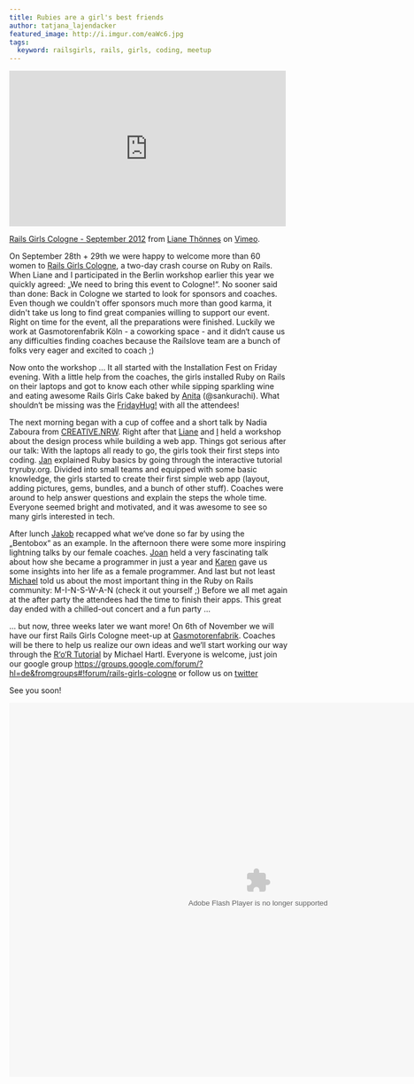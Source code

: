 ```yaml
---
title: Rubies are a girl's best friends
author: tatjana_lajendacker
featured_image: http://i.imgur.com/eaWc6.jpg
tags:
  keyword: railsgirls, rails, girls, coding, meetup
---
```


<iframe src="http://player.vimeo.com/video/51511255" width="500" height="281" frameborder="0" webkitAllowFullScreen mozallowfullscreen allowFullScreen></iframe>
<p><a href="http://vimeo.com/51511255">Rails Girls Cologne - September 2012</a> from <a href="http://vimeo.com/user14112349">Liane Th&ouml;nnes</a> on <a href="http://vimeo.com">Vimeo</a>.</p>

On September 28th + 29th we were happy to welcome more than 60 women to
[Rails Girls Cologne](http://railsgirls.com/cologne), a two-day crash course on Ruby on Rails. When Liane and I participated in the Berlin workshop earlier this year we quickly agreed: „We need to bring this event to Cologne!“. No sooner said than done: Back in Cologne we started to look for sponsors and coaches. Even though we couldn't offer sponsors much more than good karma, it didn't take us long to find great companies willing to support our event.
Right on time for the event, all the preparations were finished. Luckily we work at Gasmotorenfabrik Köln - a coworking space - and it didn‘t cause us any difficulties finding coaches because the Railslove team are a bunch of folks very eager and excited to coach ;)

Now onto the workshop ... It all started with the Installation Fest on
Friday evening. With a little help from the coaches, the girls installed Ruby on Rails on their laptops and got to know each other while sipping sparkling wine and eating awesome Rails Girls Cake baked by [Anita](http://www.cakefriday.de/) (@sankurachi). What shouldn‘t be missing was the [FridayHug!](http://hugfriday.com/) with all the attendees!

The next morning began with a cup of coffee and a short talk by Nadia
Zaboura from [CREATIVE.NRW](http://www.creative.nrw.de/). Right after that [Liane](https://twitter.com/liane_thoennes) and [I](https://twitter.com/schlafturbine) held a workshop about the design process while building a web app. Things got serious after our talk: With the laptops all ready to go, the girls took their first steps into coding. [Jan](https://twitter.com/koos) explained Ruby basics by going through the interactive tutorial tryruby.org. Divided into small teams and equipped with some basic knowledge, the girls started to create their first simple web app (layout, adding pictures, gems, bundles, and a bunch of other stuff). Coaches were around to help answer questions and explain the steps the whole time.
Everyone seemed bright and motivated, and it was awesome to see so many
girls interested in tech.

After lunch [Jakob](https://twitter.com/jkwebs) recapped what we‘ve done so far by using the „Bentobox“ as an example. In the afternoon there were some more
inspiring lightning talks by our female coaches. [Joan](https://twitter.com/joanwolk) held a very fascinating talk about how she became a programmer in just a year and [Karen](https://twitter.com/KarenSijbrandij) gave us some insights into her life as a female programmer. And last but not least [Michael](https://twitter.com/bumi) told us about the most important thing in the Ruby on Rails community: M-I-N-S-W-A-N (check it out yourself ;)
Before we all met again at the after party the attendees had the time to finish their apps. This great day ended with a chilled-out concert and a fun party ...


... but now, three weeks later we want more!
On 6th of November we will have our first Rails Girls Cologne meet-up at [Gasmotorenfabrik](http://www.facebook.com/Gasmotorenfabrik?ref=ts&fref=ts). Coaches will be there to help us realize our own ideas and we‘ll start working our way through the [R‘o‘R Tutorial](http://ruby.railstutorial.org/) by Michael Hartl. Everyone is welcome, just join our google group https://groups.google.com/forum/?hl=de&fromgroups#!forum/rails-girls-cologne
or follow us on [twitter](https://twitter.com/railsgirls_cgn)

See you soon!

<object width="900" height="675"> <param name="flashvars" value="offsite=true&lang=de-de&page_show_url=%2Fphotos%2Fliane_thoennes%2Fsets%2F72157631696377134%2Fshow%2F&page_show_back_url=%2Fphotos%2Fliane_thoennes%2Fsets%2F72157631696377134%2F&set_id=72157631696377134&jump_to="></param> <param name="movie" value="http://www.flickr.com/apps/slideshow/show.swf?v=121572"></param> <param name="allowFullScreen" value="true"></param><embed type="application/x-shockwave-flash" src="http://www.flickr.com/apps/slideshow/show.swf?v=121572" allowFullScreen="true" flashvars="offsite=true&lang=de-de&page_show_url=%2Fphotos%2Fliane_thoennes%2Fsets%2F72157631696377134%2Fshow%2F&page_show_back_url=%2Fphotos%2Fliane_thoennes%2Fsets%2F72157631696377134%2F&set_id=72157631696377134&jump_to=" width="900" height="675"></embed></object>
